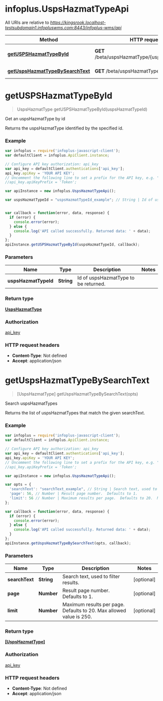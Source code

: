 # infoplus.UspsHazmatTypeApi

All URIs are relative to *https://kingsrook.localhost-testsubdomain1.infopluswms.com:8443/infoplus-wms/api*

Method | HTTP request | Description
------------- | ------------- | -------------
[**getUSPSHazmatTypeById**](UspsHazmatTypeApi.md#getUSPSHazmatTypeById) | **GET** /beta/uspsHazmatType/{uspsHazmatTypeId} | Get an uspsHazmatType by id
[**getUspsHazmatTypeBySearchText**](UspsHazmatTypeApi.md#getUspsHazmatTypeBySearchText) | **GET** /beta/uspsHazmatType/search | Search uspsHazmatTypes


<a name="getUSPSHazmatTypeById"></a>
# **getUSPSHazmatTypeById**
> UspsHazmatType getUSPSHazmatTypeById(uspsHazmatTypeId)

Get an uspsHazmatType by id

Returns the uspsHazmatType identified by the specified id.

### Example
```javascript
var infoplus = require('infoplus-javascript-client');
var defaultClient = infoplus.ApiClient.instance;

// Configure API key authorization: api_key
var api_key = defaultClient.authentications['api_key'];
api_key.apiKey = 'YOUR API KEY';
// Uncomment the following line to set a prefix for the API key, e.g. "Token" (defaults to null)
//api_key.apiKeyPrefix = 'Token';

var apiInstance = new infoplus.UspsHazmatTypeApi();

var uspsHazmatTypeId = "uspsHazmatTypeId_example"; // String | Id of uspsHazmatType to be returned.


var callback = function(error, data, response) {
  if (error) {
    console.error(error);
  } else {
    console.log('API called successfully. Returned data: ' + data);
  }
};
apiInstance.getUSPSHazmatTypeById(uspsHazmatTypeId, callback);
```

### Parameters

Name | Type | Description  | Notes
------------- | ------------- | ------------- | -------------
 **uspsHazmatTypeId** | **String**| Id of uspsHazmatType to be returned. | 

### Return type

[**UspsHazmatType**](UspsHazmatType.md)

### Authorization

[api_key](../README.md#api_key)

### HTTP request headers

 - **Content-Type**: Not defined
 - **Accept**: application/json

<a name="getUspsHazmatTypeBySearchText"></a>
# **getUspsHazmatTypeBySearchText**
> [UspsHazmatType] getUspsHazmatTypeBySearchText(opts)

Search uspsHazmatTypes

Returns the list of uspsHazmatTypes that match the given searchText.

### Example
```javascript
var infoplus = require('infoplus-javascript-client');
var defaultClient = infoplus.ApiClient.instance;

// Configure API key authorization: api_key
var api_key = defaultClient.authentications['api_key'];
api_key.apiKey = 'YOUR API KEY';
// Uncomment the following line to set a prefix for the API key, e.g. "Token" (defaults to null)
//api_key.apiKeyPrefix = 'Token';

var apiInstance = new infoplus.UspsHazmatTypeApi();

var opts = { 
  'searchText': "searchText_example", // String | Search text, used to filter results.
  'page': 56, // Number | Result page number.  Defaults to 1.
  'limit': 56 // Number | Maximum results per page.  Defaults to 20.  Max allowed value is 250.
};

var callback = function(error, data, response) {
  if (error) {
    console.error(error);
  } else {
    console.log('API called successfully. Returned data: ' + data);
  }
};
apiInstance.getUspsHazmatTypeBySearchText(opts, callback);
```

### Parameters

Name | Type | Description  | Notes
------------- | ------------- | ------------- | -------------
 **searchText** | **String**| Search text, used to filter results. | [optional] 
 **page** | **Number**| Result page number.  Defaults to 1. | [optional] 
 **limit** | **Number**| Maximum results per page.  Defaults to 20.  Max allowed value is 250. | [optional] 

### Return type

[**[UspsHazmatType]**](UspsHazmatType.md)

### Authorization

[api_key](../README.md#api_key)

### HTTP request headers

 - **Content-Type**: Not defined
 - **Accept**: application/json

